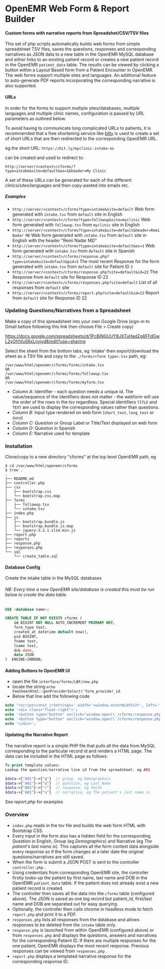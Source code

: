 # OpenEMR Web Form & Report Builder
#### Custom forms with narrative reports from Spreadshet/CSV/TSV files 

This set of php scripts automatically builds web forms from simple spreadsheet TSV files, saves the questions, responses and corresponding narratives as JSON data to a new table in the OpenEMR MySQL database and either links to an existing patient record or creates a new patient record in the OpenEMR `patient_data` table. The results can be viewed by clicking a button within a Layout Based form from a Patient Encounter in OpenEMR. The web forms support multiple sites and languages. An additional feature to auto-generate PDF reports incorporating the corresponding narrative is also supported.

#### URLs

In order for the forms to support multiple sites/databases, multiple languages and multiple clinic names, configuration is passed by URL parameters as outlined below.

To avoid having to communicate long complicated URLs to patients, it is recommended that a free shortening service like [bitly](https://bitly.com/) is used to create a set of short URLs that are then redirected to the corresponding OpenEMR URL.

eg the short URL: `https://bit.ly/myclinic-intake-es`

can be created and used to redirect to:

`http://server/<context>/cforms/?type=intake&site=default&es=1&header=My Clinic`

A set of these URLs can be generated for each of the different clinics/sites/languages and then copy-pasted into emails etc.

##### Examples

- `http://server/<context>/cforms?type=intake&site=default`
  Web form generated with `intake.tsv` from `default` site in English
- `http://server/<context>/cforms?type=followup&site=myclinic`
  Web form generated with `followup.tsv` from `myclinic` site in English
- `http://server/<context>/cforms?type=intake&site=default&header=Remi Nadar MD`
  Web form generated with `intake.tsv` from `default` site in English with the header "Remi Nadar MD" 
- `http://server/<context>/cforms?type=intake&site=default&es=1`
  Web form generated with `intake.tsv` from `default` site in Spanish
- `http://server/<context>/cforms/response.php?type=intake&site=default&pid=3`
  The most recent Response for the form generated with `intake.tsv` from `default` site for Patient ID `3`
- `http://server/<context>/cforms/response.php?site=default&id=22`
  The Response from `default` site for Response ID 22
- `http://server/<context>/cforms/responses.php?site=default`
  List of all responses from `default` site
- `http://server/<context>/cforms/report.php?site=default&id=22`
  Report from `default` site for Response ID 22

### Updating Questions/Narratives from a Spreadsheet

Make a copy of this spreadsheet into your own Google Drive (sign-in to Gmail before following this link then choose File > Create copy)

https://docs.google.com/spreadsheets/d/1PcBiNGUUY8JXTuHadZg6FFdGwL2yOhlVuS6xLnyjyd8/edit?usp=sharing

Select the sheet from the bottom tabs, eg 'intake' then export/download the sheet as a TSV file and copy to the `./forms/<form type>.tsv` path, eg:

```
/var/www/html/openemr/cforms/forms/intake.tsv
OR
/var/www/html/openemr/cforms/forms/followup.tsv
OR
/var/www/html/openemr/cforms/forms/myform.tsv
```

- *Column A:* Identifier - each question needs a unique id. The value/sequence of the identifiers does not matter - the webform will use the order of the rows in the tsv regardless. Special identifiers `TITLE` and `TEXT` are used to display the corresponding values rather than questions.
- *Column B:* Input type rendered on web form (`short_text`, `long_text` or `date`)
- *Column C:* Question or Group Label or Title/Text displayed on web form
- *Column D:* Question in Spanish
- *Column E:* Narrative used for template

### Installation

Clone/copy to a new directory "cforms" at the top level OpenEMR path, eg

```
$ cd /var/www/html/openemr/cforms
$ tree . 
.
├── README.md
├── controller.php
├── css
│   ├── bootstrap.css
│   └── bootstrap.css.map
├── forms
│   ├── followup.tsv
│   └── intake.tsv
├── index.php
├── js
│   ├── bootstrap.bundle.js
│   ├── bootstrap.bundle.js.map
│   └── jquery-3.2.1.slim.min.js
├── report.php
├── reports
├── response.php
├── responses.php
└── sql
    └── create_table.sql
```

#### Database Config

Create the intake table in the MySQL databases

###### NB: Every time a new OpenEMR site/database is created this must be run below to create the data table.

```sql
USE <database name>;

CREATE TABLE IF NOT EXISTS cforms (
    id BIGINT NOT NULL AUTO_INCREMENT PRIMARY KEY,
    form_type text,
    created_at datetime default now(),
    pid BIGINT,
    fname text,
    lname text,
    dob date,
    data JSON
)  ENGINE=INNODB;
```

#### Adding Buttons to OpenEMR UI

- open the file `interface/forms/LBF/new.php`
- locate the string `echo FeeSheetHtml::genProviderSelect('form_provider_id`
- Below that line add the following code

```php
echo "<script>const irSettings=' width='+window.outerWidth/2+', left='+window.outerWidth/2+',height='+window.outerHeight+',location=0, resizable, scrollbars, toolbar=0, menubar=0';</script>";
echo '<div class="float-right">';
echo '<button type="button" onclick="window.open(\'/cforms/response.php?type=intake&pid='.$pid.'&site='.$_SESSION['site_id'].'\',\'iv\',irSettings)">Intake Response</button>';
echo '<button type="button" onclick="window.open(\'/cforms/response.php?type=followup&pid='.$pid.'&site='.$_SESSION['site_id'].'\',\'iv\',irSettings)">Follow Up Response</button>';
echo '</div>';
```

#### Updating the Narrative Report

The narrative report is a simple PHP file that pulls all the data from MySQL corresponding to the particular record id and renders a HTML page. The data can be included in the HTML page as follows:

```php
To print template values:
Lookup the question/narrative line id from the spreadsheet, eg A01

$data->{"A01"}->{"g"}  // group, eg Demographics
$data->{"A01"}->{"q"}  // question, eg Last Name
$data->{"A01"}->{"r"}  // response, eg Smith
$data->{"A01"}->{"n"}  // narrative, eg The patient's last name is
```

See *report.php* for examples

### Overview

- `index.php` reads in the tsv file and builds the web form HTML with Bootstrap CSS.
- Every input in the form also has a hidden field for the corresponding Question in English, Group (eg *Demographics*) and Narrative (eg *The patient's last name is*). This captures all the form context data alongside every response so if the form changes at a later date the original questions/narratives are still saved.
- When the form is submit a JSON POST is sent to the controller `controller.php` .
- Using credentials from corresponding OpenEMR site, the controller firstly looks-up the patient by first name, last name and DOB in the OpenEMR `patient_data` table. If the patient does not already exist a new patient record is created.
- The controller then saves all the data into the `cforms` table (configured above). The JSON is saved as one big record but patient_id, first/last name and DOB are separated out for easy querying.
- Optionally, the controller then calls chrome in headless mode to fetch `report.php` and print it to a PDF.
- `responses.php` lists all responses from the database and allows responses to be deleted from the `intake` table only.
- `response.php` is launched from within OpenEMR (configured above) or from `responses.php` and displays the questions, answers and narratives for the corresponding Patient ID. If there are multiple responses for the one patient, OpenEMR displays the most recent response. Previous responses can be viewed from `responses.php` .
- `report.php` displays a templated narrative response for the corresponding response ID.
